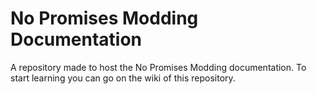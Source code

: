 # No Promises Modding Documentation
A repository made to host the No Promises Modding documentation.
To start learning you can go on the wiki of this repository.
